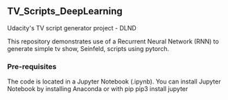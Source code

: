 ## TV_Scripts_DeepLearning
Udacity's TV script generator project - DLND

This repository demonstrates use of a Recurrent Neural Network (RNN) to generate simple tv show, Seinfeld, scripts using pytorch.

### Pre-requisites
The code is located in a Jupyter Notebook (.ipynb). You can install Jupyter Notebook by installing Anaconda or with pip
pip3 install jupyter

